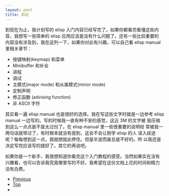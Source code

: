 ```yaml
---
layout: post
title: 后记
---
```


到现在为止，我计划写的 elisp 入门内容已经写完了。如果你都看完看懂这些内
容，我想写一些简单的 elisp 应用应该是没有什么问题了。还有一些比较重要的
内容没有涉及到，我在这列一下，如果你对此有兴趣，可以自己看 elisp
manual 里相关章节：

 - 按键映射(keymap) 和菜单
 - Minibuffer 和补全
 - 进程
 - 调试
 - 主模式(major mode) 和从属模式(minor mode)
 - 定制声明
 - 修正函数 (advising function)
 - 非 ASCII 字符

其实看一遍 elisp manual 也是很好的选择。我在写这些文字时就是一边参考
elisp manual 一边写的。写的时候我一直有种不安的感觉，这近 3M 的文字被
我压缩到这么一点点是不是太过份了。在 elisp manual 里一些很重要的说明经
常被我一两句话就带过了，有时根本就没有提到，这会不会让刚学 elisp 的人
误入歧途呢？每每想到这一点，我就想就此停住。但是半途而废总是不好的。所
以我还是决定写完应该写的就好了。其它的再说吧。

如果你是一个新手，我很想知道你看完这个入门教程的感受。当然如果实在没有
兴趣看，也可以告诉我究竟哪里写的不好。我希望在这份文档上花的时间和精力
没有白费。

<ul class="post-nav clearfix">
<li class="prev"><a href="15-text.html">Previous</a></li>
<li class="top"><a href="/elispintro/">Top</a></li>
<li class="next">&nbsp</li>
</ul>
